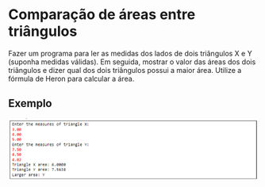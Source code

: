 # Comparação de áreas entre triângulos

Fazer um programa para ler as medidas dos lados de dois triângulos X e Y (suponha medidas
válidas). Em seguida, mostrar o valor das áreas dos dois triângulos e dizer qual dos dois triângulos possui a maior área. Utilize a fórmula de Heron para calcular a área.

## Exemplo

![Alt text](../../imagens/p06.png)



